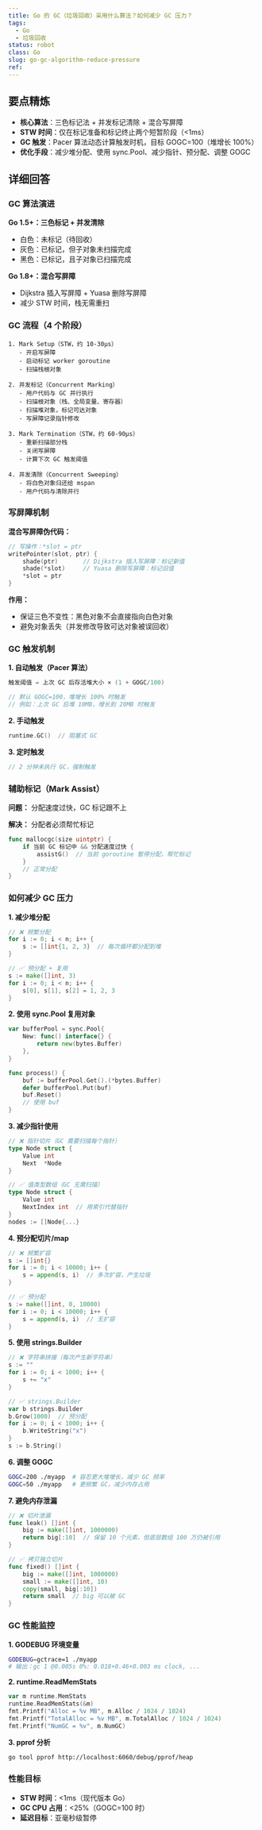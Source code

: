 ```yaml
---
title: Go 的 GC（垃圾回收）采用什么算法？如何减少 GC 压力？
tags:
  - Go
  - 垃圾回收
status: robot
class: Go
slug: go-gc-algorithm-reduce-pressure
ref:
---
```


## 要点精炼

- **核心算法**：三色标记法 + 并发标记清除 + 混合写屏障
- **STW 时间**：仅在标记准备和标记终止两个短暂阶段（<1ms）
- **GC 触发**：Pacer 算法动态计算触发时机，目标 GOGC=100（堆增长 100%）
- **优化手段**：减少堆分配、使用 sync.Pool、减少指针、预分配、调整 GOGC

## 详细回答

### GC 算法演进

**Go 1.5+：三色标记 + 并发清除**
- 白色：未标记（待回收）
- 灰色：已标记，但子对象未扫描完成
- 黑色：已标记，且子对象已扫描完成

**Go 1.8+：混合写屏障**
- Dijkstra 插入写屏障 + Yuasa 删除写屏障
- 减少 STW 时间，栈无需重扫

### GC 流程（4 个阶段）

```
1. Mark Setup（STW，约 10-30μs）
   - 开启写屏障
   - 启动标记 worker goroutine
   - 扫描栈根对象

2. 并发标记（Concurrent Marking）
   - 用户代码与 GC 并行执行
   - 扫描根对象（栈、全局变量、寄存器）
   - 扫描堆对象，标记可达对象
   - 写屏障记录指针修改

3. Mark Termination（STW，约 60-90μs）
   - 重新扫描部分栈
   - 关闭写屏障
   - 计算下次 GC 触发阈值

4. 并发清除（Concurrent Sweeping）
   - 将白色对象归还给 mspan
   - 用户代码与清除并行
```

### 写屏障机制

**混合写屏障伪代码：**
```go
// 写操作：*slot = ptr
writePointer(slot, ptr) {
    shade(ptr)       // Dijkstra 插入写屏障：标记新值
    shade(*slot)     // Yuasa 删除写屏障：标记旧值
    *slot = ptr
}
```

**作用：**
- 保证三色不变性：黑色对象不会直接指向白色对象
- 避免对象丢失（并发修改导致可达对象被误回收）

### GC 触发机制

**1. 自动触发（Pacer 算法）**
```go
触发阈值 = 上次 GC 后存活堆大小 × (1 + GOGC/100)

// 默认 GOGC=100，堆增长 100% 时触发
// 例如：上次 GC 后堆 10MB，增长到 20MB 时触发
```

**2. 手动触发**
```go
runtime.GC()  // 阻塞式 GC
```

**3. 定时触发**
```go
// 2 分钟未执行 GC，强制触发
```

### 辅助标记（Mark Assist）

**问题：** 分配速度过快，GC 标记跟不上

**解决：** 分配者必须帮忙标记
```go
func mallocgc(size uintptr) {
    if 当前 GC 标记中 && 分配速度过快 {
        assistG()  // 当前 goroutine 暂停分配，帮忙标记
    }
    // 正常分配
}
```

### 如何减少 GC 压力

**1. 减少堆分配**
```go
// ❌ 频繁分配
for i := 0; i < n; i++ {
    s := []int{1, 2, 3}  // 每次循环都分配到堆
}

// ✅ 预分配 + 复用
s := make([]int, 3)
for i := 0; i < n; i++ {
    s[0], s[1], s[2] = 1, 2, 3
}
```

**2. 使用 sync.Pool 复用对象**
```go
var bufferPool = sync.Pool{
    New: func() interface{} {
        return new(bytes.Buffer)
    },
}

func process() {
    buf := bufferPool.Get().(*bytes.Buffer)
    defer bufferPool.Put(buf)
    buf.Reset()
    // 使用 buf
}
```

**3. 减少指针使用**
```go
// ❌ 指针切片（GC 需要扫描每个指针）
type Node struct {
    Value int
    Next  *Node
}

// ✅ 值类型数组（GC 无需扫描）
type Node struct {
    Value int
    NextIndex int  // 用索引代替指针
}
nodes := []Node{...}
```

**4. 预分配切片/map**
```go
// ❌ 频繁扩容
s := []int{}
for i := 0; i < 10000; i++ {
    s = append(s, i)  // 多次扩容，产生垃圾
}

// ✅ 预分配
s := make([]int, 0, 10000)
for i := 0; i < 10000; i++ {
    s = append(s, i)  // 无扩容
}
```

**5. 使用 strings.Builder**
```go
// ❌ 字符串拼接（每次产生新字符串）
s := ""
for i := 0; i < 1000; i++ {
    s += "x"
}

// ✅ strings.Builder
var b strings.Builder
b.Grow(1000)  // 预分配
for i := 0; i < 1000; i++ {
    b.WriteString("x")
}
s := b.String()
```

**6. 调整 GOGC**
```bash
GOGC=200 ./myapp  # 容忍更大堆增长，减少 GC 频率
GOGC=50 ./myapp   # 更频繁 GC，减少内存占用
```

**7. 避免内存泄漏**
```go
// ❌ 切片泄漏
func leak() []int {
    big := make([]int, 1000000)
    return big[:10]  // 保留 10 个元素，但底层数组 100 万仍被引用
}

// ✅ 拷贝独立切片
func fixed() []int {
    big := make([]int, 1000000)
    small := make([]int, 10)
    copy(small, big[:10])
    return small  // big 可以被 GC
}
```

### GC 性能监控

**1. GODEBUG 环境变量**
```bash
GODEBUG=gctrace=1 ./myapp
# 输出：gc 1 @0.005s 0%: 0.018+0.46+0.003 ms clock, ...
```

**2. runtime.ReadMemStats**
```go
var m runtime.MemStats
runtime.ReadMemStats(&m)
fmt.Printf("Alloc = %v MB", m.Alloc / 1024 / 1024)
fmt.Printf("TotalAlloc = %v MB", m.TotalAlloc / 1024 / 1024)
fmt.Printf("NumGC = %v", m.NumGC)
```

**3. pprof 分析**
```bash
go tool pprof http://localhost:6060/debug/pprof/heap
```

### 性能目标

- **STW 时间**：<1ms（现代版本 Go）
- **GC CPU 占用**：<25%（GOGC=100 时）
- **延迟目标**：亚毫秒级暂停

